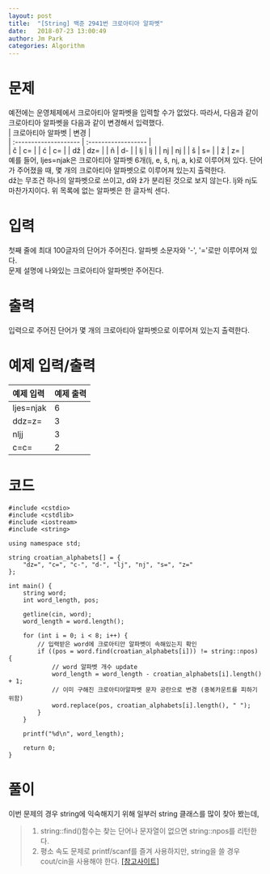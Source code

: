```yaml
---
layout: post
title:  "[String] 백준 2941번 크로아티아 알파벳"
date:   2018-07-23 13:00:49
author: Jm Park
categories: Algorithm
---
```


# 문제
예전에는 운영체제에서 크로아티아 알파벳을 입력할 수가 없었다. 따라서, 다음과 같이 크로아티아 알파벳을 다음과 같이 변경해서 입력했다.  
| 크로아티아 알파벳 | 변경 |  
| :-------------------- | :------------------ |  
| č | c= |
| ć | c= |
| dž | dz= |
| ñ | d- |
| lj | lj |
| nj | nj |
| š | s= |
| ž | z= |  
예를 들어, ljes=njak은 크로아티아 알파벳 6개(lj, e, š, nj, a, k)로 이루어져 있다. 단어가 주어졌을 때, 몇 개의 크로아티아 알파벳으로 이루어져 있는지 출력한다.  
dž는 무조건 하나의 알파벳으로 쓰이고, d와 ž가 분리된 것으로 보지 않는다. lj와 nj도 마찬가지이다. 위 목록에 없는 알파벳은 한 글자씩 센다.

# 입력
첫째 줄에 최대 100글자의 단어가 주어진다. 알파벳 소문자와 '-', '='로만 이루어져 있다.  
문제 설명에 나와있는 크로아티아 알파벳만 주어진다.

# 출력
입력으로 주어진 단어가 몇 개의 크로아티아 알파벳으로 이루어져 있는지 출력한다.

# 예제 입력/출력

| 예제 입력 | 예제 출력 |  
| :-------------------- | :------------------ |  
| ljes=njak | 6 |
| ddz=z= | 3 |
| nljj | 3 |
| c=c= | 2 |

# 코드
```{.cpp}
#include <cstdio>
#include <cstdlib>
#include <iostream>
#include <string>

using namespace std;

string croatian_alphabets[] = {
	"dz=", "c=", "c-", "d-", "lj", "nj", "s=", "z="
};

int main() {
	string word;
	int word_length, pos;

	getline(cin, word);
	word_length = word.length();
	
	for (int i = 0; i < 8; i++) {
		// 입력받은 word에 크로아티안 알파벳이 속해있는지 확인
		if ((pos = word.find(croatian_alphabets[i])) != string::npos) {
			// word 알파벳 개수 update
			word_length = word_length - croatian_alphabets[i].length() + 1;			
			// 이미 구해진 크로아티아알파벳 문자 공란으로 변경 (중복카운트를 피하기 위함)
			word.replace(pos, croatian_alphabets[i].length(), " ");
		}
	}

	printf("%d\n", word_length);

	return 0;
}
```

# 풀이 
이번 문제의 경우 string에 익숙해지기 위해 일부러 string 클래스를 많이 찾아 봤는데,
> 1. string::find()함수는 찾는 단어나 문자열이 없으면 string::npos를 리턴한다.  
> 2. 평소 속도 문제로 printf/scanf를 즐겨 사용하지만, string을 쓸 경우 cout/cin을 사용해야 한다. [[참고사이트]](https://code.i-harness.com/ko/q/a5cd25)
